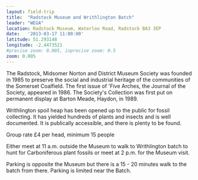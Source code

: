 ```yaml
---
layout: field-trip
title:  "Radstock Museum and Writhlington Batch"
leader: "WEGA"
location: Radstock Museum, Waterloo Road, Radstock BA3 3EP
date:   '2013-03-17 11:00:00'
latitude: 51.293148
longitude: -2.4473521
#precise zoom: 0.005, inprecise zoom: 0.5
zoom: 0.005
---
```

The Radstock, Midsomer Norton and District Museum Society was founded in 1985 to preserve the social and industrial heritage of the communities of the Somerset Coalfield. The first issue of 'Five Arches, the Journal of the Society, appeared in 1986. The Society's Collection was first put on permanent display at Barton Meade, Haydon, in 1989.

Writhlington spoil heap has been opened up to the public for fossil collecting. It has yielded hundreds of plants and insects and is well documented. It is publically accessible, and there is plenty to be found.

Group rate £4 per head, minimum 15 people

Either meet at 11 a.m. outside the Museum to walk to Writhlington batch to hunt for Carboniferous plant fossils or meet at 2 p.m. for the Museum visit.

Parking is opposite the Museum but there is a 15 - 20 minutes walk to the batch from there. Parking is limited near the Batch.